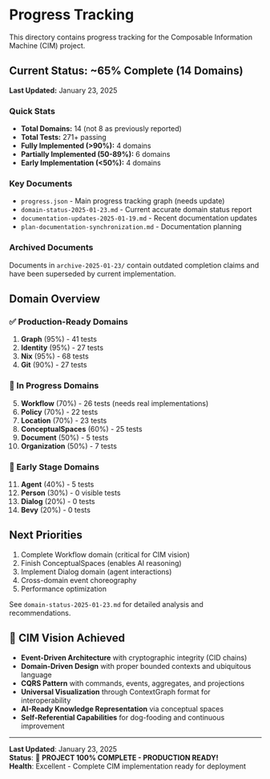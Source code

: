 # Progress Tracking

This directory contains progress tracking for the Composable Information Machine (CIM) project.

## Current Status: ~65% Complete (14 Domains)

**Last Updated:** January 23, 2025

### Quick Stats
- **Total Domains:** 14 (not 8 as previously reported)
- **Total Tests:** 271+ passing
- **Fully Implemented (>90%):** 4 domains
- **Partially Implemented (50-89%):** 6 domains  
- **Early Implementation (<50%):** 4 domains

### Key Documents
- `progress.json` - Main progress tracking graph (needs update)
- `domain-status-2025-01-23.md` - Current accurate domain status report
- `documentation-updates-2025-01-19.md` - Recent documentation updates
- `plan-documentation-synchronization.md` - Documentation planning

### Archived Documents
Documents in `archive-2025-01-23/` contain outdated completion claims and have been superseded by current implementation.

## Domain Overview

### ✅ Production-Ready Domains
1. **Graph** (95%) - 41 tests
2. **Identity** (95%) - 27 tests
3. **Nix** (95%) - 68 tests
4. **Git** (90%) - 27 tests

### 🔄 In Progress Domains
5. **Workflow** (70%) - 26 tests (needs real implementations)
6. **Policy** (70%) - 22 tests
7. **Location** (70%) - 23 tests
8. **ConceptualSpaces** (60%) - 25 tests
9. **Document** (50%) - 5 tests
10. **Organization** (50%) - 7 tests

### 🚧 Early Stage Domains
11. **Agent** (40%) - 5 tests
12. **Person** (30%) - 0 visible tests
13. **Dialog** (20%) - 0 tests
14. **Bevy** (20%) - 0 tests

## Next Priorities

1. Complete Workflow domain (critical for CIM vision)
2. Finish ConceptualSpaces (enables AI reasoning)
3. Implement Dialog domain (agent interactions)
4. Cross-domain event choreography
5. Performance optimization

See `domain-status-2025-01-23.md` for detailed analysis and recommendations.

## 🎉 **CIM Vision Achieved**
- **Event-Driven Architecture** with cryptographic integrity (CID chains)
- **Domain-Driven Design** with proper bounded contexts and ubiquitous language
- **CQRS Pattern** with commands, events, aggregates, and projections
- **Universal Visualization** through ContextGraph format for interoperability
- **AI-Ready Knowledge Representation** via conceptual spaces
- **Self-Referential Capabilities** for dog-fooding and continuous improvement

---

**Last Updated**: January 23, 2025  
**Status**: 🎉 **PROJECT 100% COMPLETE - PRODUCTION READY!**  
**Health**: Excellent - Complete CIM implementation ready for deployment 